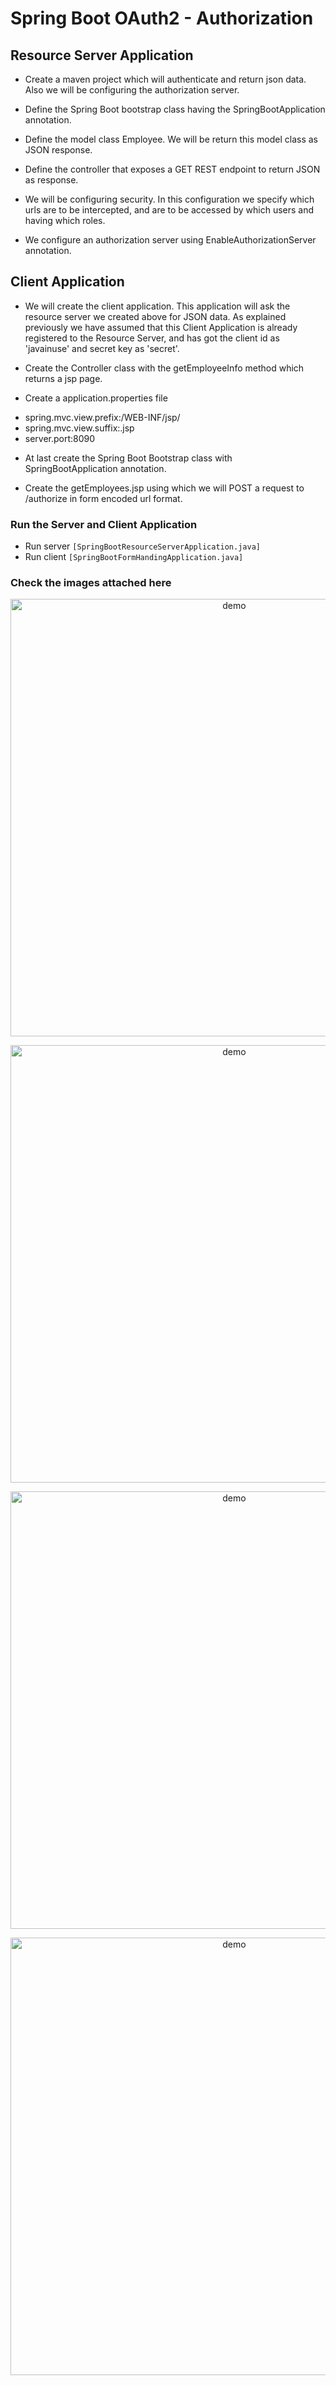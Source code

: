 # Spring Boot OAuth2 - Authorization

## Resource Server Application

* Create a maven project which will authenticate and return json data. Also we will be configuring the authorization server.

* Define the Spring Boot bootstrap class having the SpringBootApplication annotation.

* Define the model class Employee. We will be return this model class as JSON response.

* Define the controller that exposes a GET REST endpoint to return JSON as response.

* We will be configuring security. In this configuration we specify which urls are to be intercepted, and are to be accessed by which users and having which roles.

* We configure an authorization server using EnableAuthorizationServer annotation.

## Client Application

* We will create the client application. This application will ask the resource server we created above for JSON data. As explained previously we have assumed that this Client Application is already registered to the Resource Server, and has got the client id as 'javainuse' and secret key as 'secret'.

* Create the Controller class with the getEmployeeInfo method which returns a jsp page.

* Create a application.properties file
- spring.mvc.view.prefix:/WEB-INF/jsp/
- spring.mvc.view.suffix:.jsp
- server.port:8090

* At last create the Spring Boot Bootstrap class with SpringBootApplication annotation.

* Create the getEmployees.jsp using which we will POST a request to /authorize in form encoded url format.


### Run the Server and Client Application

* Run server `[SpringBootResourceServerApplication.java]`
* Run client `[SpringBootFormHandingApplication.java]`

### Check the images attached here

<p align="center">
  <img width="700" align="center" src="https://github.com/amitesh786/sprint-boot-oauth2/tree/master/img/1.jpg" alt="demo"/>
</p>

<p align="center">
  <img width="700" align="center" src="https://github.com/amitesh786/sprint-boot-oauth2/tree/master/img/2.jpg" alt="demo"/>
</p>

<p align="center">
  <img width="700" align="center" src="https://github.com/amitesh786/sprint-boot-oauth2/tree/master/img/3.jpg" alt="demo"/>
</p>

<p align="center">
  <img width="700" align="center" src="https://github.com/amitesh786/sprint-boot-oauth2/tree/master/img/4.jpg" alt="demo"/>
</p>
